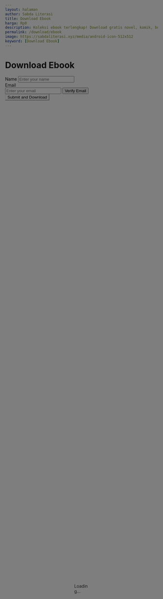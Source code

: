 ```yaml
---
layout: halaman
author: Sabda Literasi
title: Download Ebook
harga: Rp0
description: Koleksi ebook terlengkap! Download gratis novel, komik, buku pelajaran, dan berbagai genre lainnya. Baca online atau offline kapanpun dan dimanapun.
permalink: /download/ebook
image: https://sabdaliterasi.xyz/media/android-icon-512x512
keyword: [Download Ebook]
---
```


<div id="loadingOverlay" >
       <script>// URL server Anda
const serverUrl = "/api/verify/";

// Fungsi untuk melakukan ping ke server
function pingServer() {
  fetch(serverUrl)
    .then(response => {
      if (response.ok) {
        console.log("Ping successful:", response.status);
      } else {pingServer();
        console.error("Ping failed with status:", response.status);
      }
    })
    .catch(error => {console.error("Ping error:", error);pingServer();});
}

// Mulai ping saat halaman dimuat
document.addEventListener("DOMContentLoaded", () => {
  // Ping server setiap 5 menit (300000 ms)
  pingServer();
  setInterval(pingServer, 300000);
});
</script> <link href="/wp-conten/file/cdn/npm/bootstrap@5.0.2/dist/css/bootstrap.min.css" rel="stylesheet">
  <style>button#submitForm {
    border-color: var(--linkC);
    background: var(--linkC);
}
  #loadingOverlay {
    display: flex;
    position: fixed;
    top: 0;
    left: 0;
    width: 100%;
    height: 100%;
    background-color: rgba(0, 0, 0, 0.5);
    z-index: 9999;
    justify-content: center;
    align-items: center;
  }h1.pTtl.aTtl.sml.itm{display:none !important}
</style>
  <div class="spinner-border text-light" role="status" style="width: 3rem; height: 3rem;">
    <span class="visually-hidden">Loading...</span>
  </div>
</div>

<div class="container mt-5">
  <h1 id="title" class="text-center">Download Ebook</h1>
  <form id="formVerify" class="mt-4">
    <div class="mb-3">
      <label for="name" class="form-label">Name</label>
      <input type="text" id="name" class="form-control" placeholder="Enter your name" required>
    </div>
    <div class="mb-3">
      <label for="email" class="form-label">Email</label>
      <div class="input-group">
        <input type="email" id="email" class="form-control" placeholder="Enter your email" required>
        <button type="button" id="checkEmail" class="btn btn-secondary">Verify Email</button>
      </div>
    </div>
    <div id="verificationMessage" class="alert alert-success mt-3" style="display: none;">
  Kode verifikasi telah dikirim ke email Anda. Silakan periksa kotak masuk/kota spam Anda. Kode akan berakhir dalam 60 Detik.
</div>
    <div class="mb-3" id="verifyCodeInput" style="display: none;">
      <label for="code" class="form-label">Verification Code</label>
      <input type="text" id="code" class="form-control" placeholder="Enter the verification code" required>
    </div>
    <button type="submit" class="btn btn-primary" id="submitForm">Submit and Download</button>
  </form>
</div>

<script src="https://sabdaliterasi.xyz/wp-content/cdn/g/ajax-jquery/assets/repository/script/download/ebook/0.1/main.min.js"></script>
